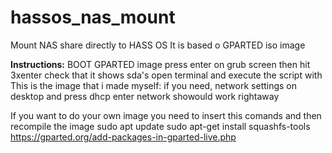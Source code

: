 # hassos_nas_mount
Mount NAS share directly to HASS OS
It is based o GPARTED iso image

**Instructions:**
BOOT GPARTED image
press enter on grub screen
then
hit 3xenter
check that it shows sda's
open terminal and execute the script with
This is the image that i made myself:
if you need, network settings on desktop and press dhcp  enter
network showould work rightaway

If you want to do your own image you need to insert this comands and then recompile the image
sudo apt update
sudo apt-get install squashfs-tools
https://gparted.org/add-packages-in-gparted-live.php
